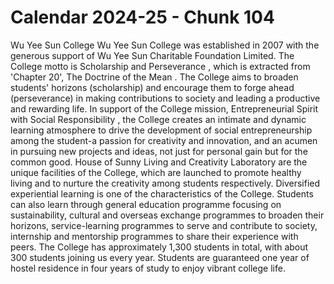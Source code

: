 # Calendar 2024-25 - Chunk 104

<!-- Chunk tokens: 279, Enriched tokens: 284 -->

Wu Yee Sun College
Wu Yee Sun College was established in 2007 with the generous support of Wu Yee Sun Charitable Foundation Limited.
The College motto is Scholarship and Perseverance ,  which is extracted from 'Chapter 20', The Doctrine of the Mean . The College aims to broaden students' horizons (scholarship) and encourage them to forge ahead (perseverance) in making contributions to society and leading a productive and rewarding life.
In  support  of  the  College  mission, Entrepreneurial  Spirit  with  Social Responsibility , the College creates an intimate and dynamic learning atmosphere to drive the development of social entrepreneurship among the student-a passion for creativity and innovation, and an acumen in pursuing new projects and ideas, not just for personal gain but for the common good.
House of Sunny Living and Creativity Laboratory are the unique facilities of the College, which are launched to promote healthy living and to nurture the creativity among students respectively. Diversified experiential learning is one of the characteristics of the College. Students can also learn through general education programme focusing on sustainability, cultural and overseas exchange programmes to broaden their horizons, service-learning programmes to serve and contribute to society, internship and mentorship programmes to share their experience with peers.
The College has approximately 1,300 students in total, with about 300 students joining us every year. Students are guaranteed one year of hostel residence in four years of study to enjoy vibrant college life.